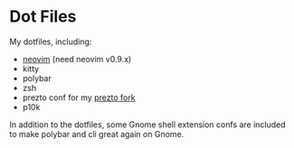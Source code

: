 # Dot Files

My dotfiles, including:

- [neovim](.config/nvim/README.md) (need neovim v0.9.x)
- kitty
- polybar
- zsh
- prezto conf for my [prezto fork](https://github.com/dcarrillo/prezto)
- p10k

In addition to the dotfiles, some Gnome shell extension confs are included to make polybar and cli great again on Gnome.
